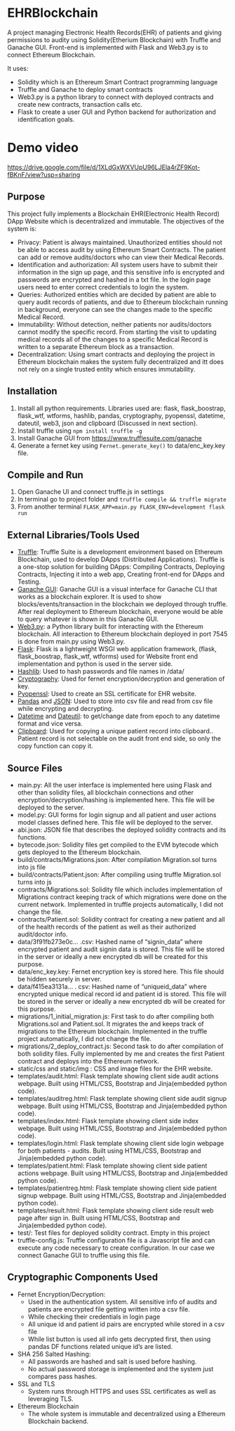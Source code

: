# EHRBlockchain
A project managing Electronic Health Records(EHR) of patients and giving permissions to audity using Solidity(Etherium Blockchain) with Truffle and Ganache GUI. Front-end is implemented with Flask and Web3.py is to connect Ethereum Blockchain.

It uses:
* Solidity which is an Ethereum Smart Contract programming language
* Truffle and Ganache to deploy smart contracts
* Web3.py is a python library to connect with deployed contracts and create new contracts, transaction calls etc.
* Flask to create a user GUI and Python backend for authorization and identification goals.

# Demo video

https://drive.google.com/file/d/1XLdGxWXVUpU96LJEla4rZF9Kot-fBKnF/view?usp=sharing

## Purpose

This project fully implements a Blockchain EHR(Electronic Health Record) DApp Website which is decentralized and immutable. The objectives of the system is:
- Privacy: Patient is always maintained. Unauthorized entities should not be able to access audit by using Ethereum Smart Contracts. The patient can add or remove audits/doctors who can view their Medical Records.
- Identification and authorization: All system users have to submit their information in the sign up page, and this sensitive info is encrypted and passwords are encrypted and hashed in a txt file. In the login page users need to enter correct credentials to login the system.
- Queries: Authorized entities which are decided by patient are able to query audit records of patients, and due to Ethereum blockchain running in background, everyone can see the changes made to the specific Medical Record.
- Immutability: Without detection, neither patients nor audits/doctors cannot modify the specific record. From starting the visit to updating medical records all of the changes to a specific Medical Record is written to a separate Ethereum block as a transaction. 
- Decentralization: Using smart contracts and deploying the project in Ethereum blockchain makes the system fully decentralized and itt does not  rely on a single trusted entity which ensures immutability.

## Installation

1. Install all python requirements. Libraries used are: flask, flask_boostrap, flask_wtf, wtforms, hashlib, pandas, cryptography, pyopenssl, datetime, dateutil, web3, json and clipboard (Discussed in next section). 
3. Install truffle using ```npm install truffle -g```
4. Install Ganache GUI from https://www.trufflesuite.com/ganache
5. Generate a fernet key using ```Fernet.generate_key()``` to data/enc_key.key file.

## Compile and Run

1. Open Ganache UI and connect truffle.js in settings
2. In terminal go to project folder and ```truffle compile && truffle migrate```
3. From another terminal ```FLASK_APP=main.py FLASK_ENV=development flask run```

## External Libraries/Tools Used

* [Truffle](https://github.com/trufflesuite/truffle#:~:text=Truffle%20is%20a%20development%20environment,linking%2C%20deployment%20and%20binary%20management): Truffle Suite is a development environment based on Ethereum Blockchain, used to develop DApps (Distributed Applications). Truffle is a one-stop solution for building DApps: Compiling Contracts, Deploying Contracts, Injecting it into a web app, Creating front-end for DApps and Testing.
* [Ganache GUI](https://www.trufflesuite.com/ganache): Ganache GUI is a visual interface for Ganache CLI that works as a blockchain explorer. It is used to show blocks/events/transaction in the blockchain we deployed through truffle. After real deployment to Ethereum blockchain, everyone would be able to query whatever is shown in this Ganache GUI.
* [Web3.py](https://web3py.readthedocs.io/en/stable/): a Python library built for interacting with the Ethereum blockchain. All interaction to Ethereum blockchain deployed in port 7545 is done from main.py using Web3.py.
* [Flask](https://github.com/pallets/flask):  Flask is a lightweight WSGI web application framework, (flask, flask_boostrap, flask_wtf, wtforms) used for Website front end implementation and python is used in the server side.
* [Hashlib](https://docs.python.org/3/library/hashlib.html): Used to hash passwords and file names in /data/
* [Cryptography](https://pypi.org/project/cryptography/): Used for fernet encryption/decryption and generation of key.
* [Pyopenssl](https://pypi.org/project/pyOpenSSL/): Used to create an SSL certificate for EHR website.
* [Pandas](https://pandas.pydata.org/) and [JSON](https://docs.python.org/3/library/json.html): Used to store into csv file and read from csv file while encrypting and decrypting.
* [Datetime](https://docs.python.org/3/library/datetime.html) and [Dateutil](https://dateutil.readthedocs.io/en/stable/): to get/change date from epoch to any datetime format and vice versa.
* [Clipboard](https://pypi.org/project/clipboard/): Used for copying a unique patient record into clipboard.. Patient record is not selectable on the audit front end side, so only the copy function can copy it.

## Source Files

* main.py: All the user interface is implemented here using Flask and other than solidity files, all blockchain connections and other encryption/decryption/hashing is implemented here. This file will be deployed to the server.
* model.py: GUI forms for login signup and all patient and user actions model classes defined here. This file will be deployed to the server.
* abi.json: JSON file that describes the deployed solidity contracts and its functions.
* bytecode.json: Solidity files get compiled to the EVM bytecode which gets deployed to the Ethereum blockchain.
* build/contracts/Migrations.json: After compilation Migration.sol turns into js file
* build/contracts/Patient.json: After compiling using truffle Migration.sol turns into js
* contracts/Migrations.sol: Solidity file which includes implementation of Migrations contract keeping track of which migrations were done on the current network. Implemented in truffle projects automatically, I did not change the file.
* contracts/Patient.sol: Solidity contract for creating a new patient and all of the health records of the patient as well as their authorized audit/doctor info.
* data/3f91fb273e0c… .csv: Hashed name of “signin_data” where encrypted patient and audit signin data is stored. This file will be stored in the server or ideally a new encrypted db will be created for this purpose.
* data/enc_key.key: Fernet encryption key is stored here. This file should be hidden securely in server.
* data/f415ea3131a... . csv: Hashed name of “uniqueid_data” where encrypted unique medical record id and patient id is stored. This file will be stored in the server or ideally a new encrypted db will be created for this purpose.
* migrations/1_initial_migration.js: First task to do after compiling both Migrations.sol and Patient.sol. It migrates the and keeps track of migrations to the Ethereum blockchain. Implemented in the truffle project automatically, I did not change the file.
* migrations/2_deploy_contract.js: Second task to do after compilation of both solidity files. Fully implemented by me and creates the first Patient contract and deploys into the Ethereum network.
* static/css and static/img : CSS and image files for the EHR website.
* templates/audit.html: Flask template showing client side audit actions webpage. Built using HTML/CSS, Bootstrap and Jinja(embedded python code).
* templates/auditreg.html: Flask template showing client side audit signup webpage. Built using HTML/CSS, Bootstrap and Jinja(embedded python code).
* templates/index.html: Flask template showing client side index webpage. Built using HTML/CSS, Bootstrap and Jinja(embedded python code).
* templates/login.html: Flask template showing client side login webpage for both patients - audits. Built using HTML/CSS, Bootstrap and Jinja(embedded python code).
* templates/patient.html: Flask template showing client side patient actions webpage. Built using HTML/CSS, Bootstrap and Jinja(embedded python code).
* templates/patientreg.html: Flask template showing client side patient signup webpage. Built using HTML/CSS, Bootstrap and Jinja(embedded python code).
* templates/result.html: Flask template showing client side result web page after sign in. Built using HTML/CSS, Bootstrap and Jinja(embedded python code).
* test/: Test files for deployed solidity contract. Empty in this project
* truffle-config.js:  Truffle configuration file is a Javascript file and can execute any code necessary to create configuration. In our case we connect Ganache GUI to truffle using this file.

## Cryptographic Components Used
* Fernet Encryption/Decryption:
  - Used in the authentication system. All sensitive info of audits and patients are encrypted file getting written into a csv file. 
  - While checking their credentials in login page
  - All unique id and patient id pairs are encrypted while stored in a csv file
  - While list button is used all info gets decrypted first, then using pandas DF functions related unique id’s are listed.
* SHA 256 Salted Hashing:
  - All passwords are hashed and salt is used before hashing.
  - No actual password storage is implemented and the system just compares pass hashes.
* SSL and TLS
  - System runs through HTTPS and uses SSL certificates as well as leveraging TLS.
* Ethereum Blockchain
  - The whole system is immutable and decentralized using a Ethereum Blockchain backend.


